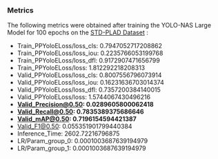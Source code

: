 ### Metrics 
The following metrics were obtained after training the YOLO-NAS Large Model for 100 epochs on the [STD-PLAD Dataset](https://drive.google.com/file/d/1KsNziErZ5ZRuWBpwUS5nlTnb8CcB2uQp/view) :
<br/>
  - Train_PPYoloELoss/loss_cls: 0.7947052717208862
  - Train_PPYoloELoss/loss_iou: 0.2235766053199768
  - Train_PPYoloELoss/loss_dfl: 0.9172907471656799
  - Train_PPYoloELoss/loss: 1.812292218208313
  - Valid_PPYoloELoss/loss_cls: 0.8007556796073914
  - Valid_PPYoloELoss/loss_iou: 0.16231636703014374
  - Valid_PPYoloELoss/loss_dfl: 0.7357200384140015
  - Valid_PPYoloELoss/loss: 1.5744067430496216
  - **Valid_Precision@0.50: 0.0289605800062418**
  - **Valid_Recall@0.50: 0.7835389375686646**
  - **Valid_mAP@0.50: 0.7196154594421387**
  - Valid_F1@0.50: 0.055351901799440384
  - Inference_Time: 2602.72216796875
  - LR/Param_group_0: 0.0001003687639194979
  - LR/Param_group_1: 0.0001003687639194979	
